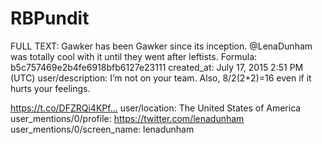 # RBPundit

FULL TEXT: Gawker has been Gawker since its inception. @LenaDunham was totally cool with it until they went after leftists.
Formula: b5c757469e2b4fe6918bfb6127e23111
created_at: July 17, 2015 2:51 PM (UTC)
user/description: I’m not on your team. Also, 8/2(2+2)=16 even if it hurts your feelings.

https://t.co/DFZRQi4KPf…
user/location: The United States of America
user_mentions/0/profile: https://twitter.com/lenadunham
user_mentions/0/screen_name: lenadunham